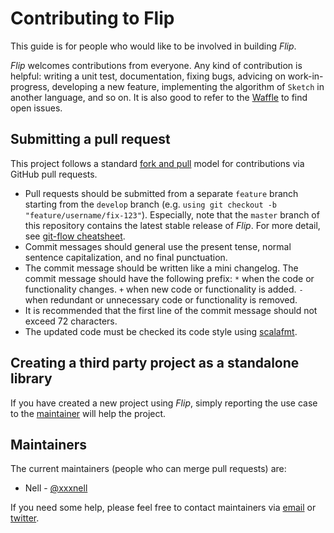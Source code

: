 # Contributing to Flip

This guide is for people who would like to be involved in building *Flip*.

*Flip* welcomes contributions from everyone. Any kind of contribution is helpful: writing  a unit test, documentation, fixing bugs, advicing on work-in-progress, developing a new feature, implementing the algorithm of `Sketch` in another language, and so on. It is also good to refer to the [Waffle](https://waffle.io/xxxnell/flip) to find open issues.


## Submitting a pull request

This project follows a standard [fork and pull](https://help.github.com/articles/about-pull-requests/) model for contributions via GitHub pull requests.
 
* Pull requests should be submitted from a separate `feature` branch starting from the `develop` branch (e.g. `using git checkout -b "feature/username/fix-123"`). Especially, note that the `master` branch of this repository contains the latest stable release of *Flip*. For more detail, see [git-flow cheatsheet](https://danielkummer.github.io/git-flow-cheatsheet/index.html).
* Commit messages should general use the present tense, normal sentence capitalization, and no final punctuation.
* The commit message should be written like a mini changelog. The commit message should have the following prefix: `*` when the code or functionality changes. `+` when new code or functionality is added. `-` when redundant or unnecessary code or functionality is removed.
* It is recommended that the first line of the commit message should not exceed 72 characters.
* The updated code must be checked its code style using [scalafmt](http://scalameta.org/scalafmt/#sbt). 


## Creating a third party project as a standalone library

If you have created a new project using *Flip*, simply reporting the use case to the [maintainer](mailto:xxxxxnell@gmail.com) will help the project.


## Maintainers

The current maintainers (people who can merge pull requests) are:

* Nell - [@xxxnell](https://github.com/xxxnell)


If you need some help, please feel free to contact maintainers via [email](mailto:xxxxxnell@gmail.com) or [twitter](https://twitter.com/xxxnell).
